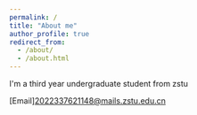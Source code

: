```yaml
---
permalink: /
title: "About me"
author_profile: true
redirect_from: 
  - /about/
  - /about.html
---
```


I'm a third year undergraduate student from zstu


[Email]2022337621148@mails.zstu.edu.cn


